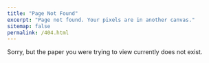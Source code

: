 ```yaml
---
title: "Page Not Found"
excerpt: "Page not found. Your pixels are in another canvas."
sitemap: false
permalink: /404.html
---
```


Sorry, but the paper you were trying to view currently does not exist.

<script type="text/javascript">
  var GOOG_FIXURL_LANG = 'en';
  var GOOG_FIXURL_SITE = '{{ site.url }}'
</script>
<script type="text/javascript"
  src="//linkhelp.clients.google.com/tbproxy/lh/wm/fixurl.js">
</script>
